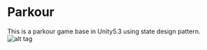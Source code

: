 # Parkour
This is a parkour game base in Unity5.3 using state design pattern.<br />
![alt tag](https://github.com/mycmessia/Parkour/tree/master/Assets/CustomResources/Textures/screen_shot.png)
